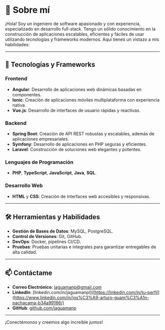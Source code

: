 # 💼 Sobre mí

¡Hola! Soy un ingeniero de software apasionado y con experiencia, especializado en desarrollo full-stack. Tengo un sólido conocimiento en la construcción de aplicaciones escalables, eficientes y fáciles de usar utilizando tecnologías y frameworks modernos. Aquí tienes un vistazo a mis habilidades:

---

## 🚀 Tecnologías y Frameworks

### Frontend
- **Angular**: Desarrollo de aplicaciones web dinámicas basadas en componentes.
- **Ionic**: Creación de aplicaciones móviles multiplataforma con experiencia nativa.
- **Vue.js**: Desarrollo de interfaces de usuario rápidas y reactivas.

### Backend
- **Spring Boot**: Creación de API REST robustas y escalables, además de aplicaciones empresariales.
- **Symfony**: Desarrollo de aplicaciones en PHP seguras y eficientes.
- **Laravel**: Construcción de soluciones web elegantes y potentes.

### Lenguajes de Programación
- **PHP**, **TypeScript**, **JavaScript**, **Java**, **SQL**.

### Desarrollo Web
- **HTML** y **CSS**: Creación de interfaces web accesibles y responsivas.

---

## 🛠 Herramientas y Habilidades
- **Gestión de Bases de Datos**: MySQL, PostgreSQL.
- **Control de Versiones**: Git, GitHub.
- **DevOps**: Docker, pipelines CI/CD.
- **Pruebas**: Pruebas unitarias e integrales para garantizar entregables de alta calidad.

---

## 📫 Contáctame

- **Correo Electrónico**: [jaguamanp@gmail.com](mailto:jaguamanp@gmail.com)
- **LinkedIn**: [linkedin.com/in/jaguamanpl]([https://linkedin.com/in/tu-perfil](https://www.linkedin.com/in/jos%C3%A9-arturo-guam%C3%A1n-pachacama-b34a99186/)
- **GitHub**: [github.com/jaguamanp](https://github.com/jaguamanp)

---

¡Conectémonos y creemos algo increíble juntos!
